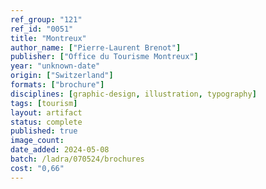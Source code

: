 ```yaml
---
ref_group: "121"
ref_id: "0051"
title: "Montreux"
author_name: ["Pierre-Laurent Brenot"]
publisher: ["Office du Tourisme Montreux"]
year: "unknown-date"
origin: ["Switzerland"]
formats: ["brochure"]
disciplines: [graphic-design, illustration, typography]
tags: [tourism]
layout: artifact
status: complete
published: true
image_count:
date_added: 2024-05-08
batch: /ladra/070524/brochures
cost: "0,66"
---
```

